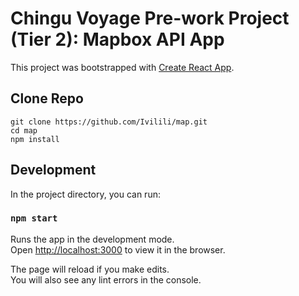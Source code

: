 # Chingu Voyage Pre-work Project (Tier 2): Mapbox API App
This project was bootstrapped with [Create React App](https://github.com/facebook/create-react-app).

## Clone Repo

```
git clone https://github.com/Ivilili/map.git
cd map
npm install
```

## Development

In the project directory, you can run:

### `npm start`

Runs the app in the development mode.<br>
Open [http://localhost:3000](http://localhost:3000) to view it in the browser.

The page will reload if you make edits.<br>
You will also see any lint errors in the console.


 



